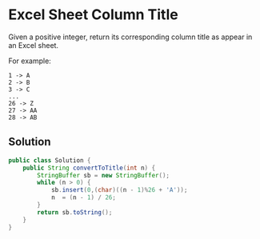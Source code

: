 # Excel Sheet Column Title

Given a positive integer, return its corresponding column title as appear in an Excel sheet.

For example:

    1 -> A
    2 -> B
    3 -> C
    ...
    26 -> Z
    27 -> AA
    28 -> AB 

## Solution

```java
public class Solution {
    public String convertToTitle(int n) {
        StringBuffer sb = new StringBuffer();
        while (n > 0) {
            sb.insert(0,(char)((n - 1)%26 + 'A'));
            n  = (n - 1) / 26;
        }
        return sb.toString();
    }
}
```